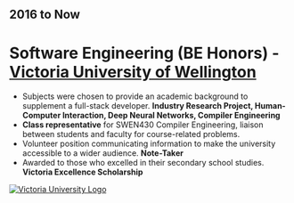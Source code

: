## 2016 to Now

# Software Engineering (BE Honors) - [Victoria University of Wellington](wgtn.ac.nz)

- Subjects were chosen to provide an academic background to supplement a full-stack developer. **Industry Research Project, Human-Computer Interaction, Deep Neural Networks, Compiler Engineering**
- **Class representative** for SWEN430 Compiler Engineering, liaison between students and faculty for course-related problems.
- Volunteer position communicating information to make the university accessible to a wider audience. **Note-Taker**
- Awarded to those who excelled in their secondary school studies. **Victoria Excellence Scholarship**

[![Victoria University Logo](https://i1.sndcdn.com/avatars-000751225282-2lnuu5-original.jpg)](https://www.wgtn.ac.nz/about)
